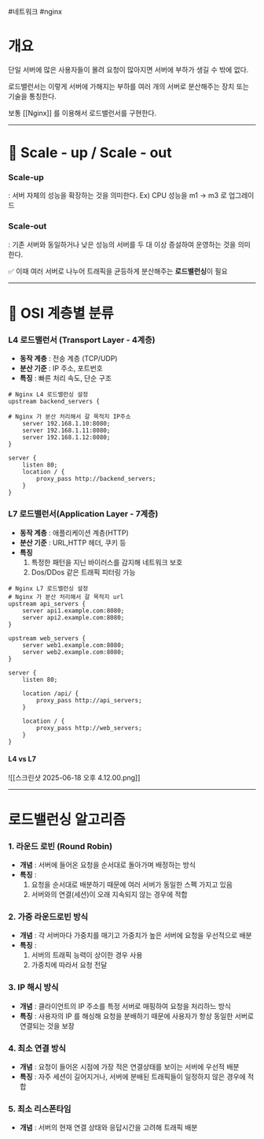 #네트워크  #nginx 

# 개요

단일 서버에 많은 사용자들이 몰려 요청이 많아지면 서버에 부하가 생길 수 밖에 없다.

로드밸런서는 이렇게 서버에 가해지는 부하를 여러 개의 서버로 분산해주는 장치 또는 기술을 통칭한다.

보통 [[Nginx]] 를 이용해서 로드밸런서를 구현한다.
___
# 📌 Scale - up  /  Scale - out

### Scale-up
: 서버 자체의 성능을 확장하는 것을 의미한다.
Ex) CPU 성능을 m1 -> m3 로 업그레이드

### Scale-out
: 기존 서버와 동일하거나 낮은 성능의 서버를 두 대 이상 증설하여 운영하는 것을 의미한다.

✅ 이때 여러 서버로 나누어 트래픽을 균등하게 분산해주는 **로드밸런싱**이 필요
___

# 📌 OSI 계층별 분류

### L4 로드밸런서 (Transport Layer - 4계층)
- **동작 계층** : 전송 계층 (TCP/UDP)
- **분산 기준** : IP 주소, 포트번호
- **특징** : 빠른 처리 속도, 단순 구조

```nginx
# Nginx L4 로드밸런싱 설정
upstream backend_servers {

# Nginx 가 분산 처리해서 갈 목적지 IP주소
    server 192.168.1.10:8080;
    server 192.168.1.11:8080;
    server 192.168.1.12:8080;
}

server {
    listen 80;
    location / {
        proxy_pass http://backend_servers;
    }
}
```

### L7 로드밸런서(Application Layer - 7계층)
- **동작 계층** : 애플리케이션 계층(HTTP)
- **분산 기준** : URL,HTTP 헤더, 쿠키 등
- **특징**
	1. 특정한 패턴을 지닌 바이러스를 감지해 네트워크 보호
	2. Dos/DDos 같은 트래픽 피터링 가능

```nginx
# Nginx L7 로드밸런싱 설정
# Nginx 가 분산 처리해서 갈 목적지 url
upstream api_servers {
    server api1.example.com:8080;
    server api2.example.com:8080;
}

upstream web_servers {
    server web1.example.com:8080;
    server web2.example.com:8080;
}

server {
    listen 80;
    
    location /api/ {
        proxy_pass http://api_servers;
    }
    
    location / {
        proxy_pass http://web_servers;
    }
}
```

#### L4 vs L7

![[스크린샷 2025-06-18 오후 4.12.00.png]]


___

# 로드밸런싱 알고리즘

### 1. 라운드 로빈 (Round Robin)

- **개념** : 서버에 들어온 요청을 순서대로 돌아가며 배정하는 방식
- **특징** : 
	1. 요청을 순서대로 배분하기 때문에 여러 서버가 동일한 스펙 가지고 있음
	2. 서버와의 연결(세션)이 오래 지속되지 않는 경우에 적합
### 2. 가중 라운드로빈 방식
- **개념** : 각 서버마다 가중치를 매기고 가중치가 높은 서버에 요청을 우선적으로 배분
- **특징** : 
	1. 서버의 트래픽 능력이 상이한 경우 사용
	2. 가중치에 따라서 요청 전달

### 3. IP 해시 방식
- **개념** : 클라이언트의 IP 주소를 특정 서버로 매핑하여 요청을 처리하느 방식
- **특징** : 사용자의 IP 를 해싱해 요청을 분배하기 때문에 사용자가 항상 동일한 서버로 연결되는 것을 보장

### 4. 최소 연결 방식
- **개념** : 요청이 들어온 시점에 가장 적은 연결상태를 보이는 서버에 우선적 배분
- **특징** : 자주 세션이 길어지거나, 서버에 분배된 트래픽들이 일정하지 않은 경우에 적합

### 5. 최소 리스폰타임
- **개념** : 서버의 현재 연결 상태와 응답시간을 고려해 트래픽 배분
	
